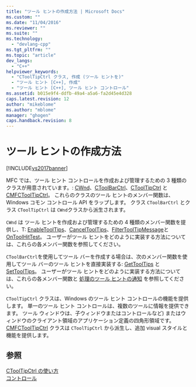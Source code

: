 ```yaml
---
title: "ツール ヒントの作成方法 | Microsoft Docs"
ms.custom: ""
ms.date: "11/04/2016"
ms.reviewer: ""
ms.suite: ""
ms.technology: 
  - "devlang-cpp"
ms.tgt_pltfrm: ""
ms.topic: "article"
dev_langs: 
  - "C++"
helpviewer_keywords: 
  - "CToolTipCtrl クラス, 作成 (ツール ヒントを)"
  - "ツール ヒント [C++], 作成"
  - "ツール ヒント [C++], ツール ヒント コントロール"
ms.assetid: b015e9f4-ddfb-49a4-a5a6-fa2d45e4d328
caps.latest.revision: 12
author: "mikeblome"
ms.author: "mblome"
manager: "ghogen"
caps.handback.revision: 8
---
```

# ツール ヒントの作成方法
[!INCLUDE[vs2017banner](../assembler/inline/includes/vs2017banner.md)]

MFC では、ツール ヒント コントロールを作成および管理するための 3 種類のクラスが用意されています。: [CWnd](../Topic/CWnd%20Class.md)、[CToolBarCtrl](../mfc/reference/ctoolbarctrl-class.md)、[CToolTipCtrl](../Topic/CToolTipCtrl%20Class.md) と [CMFCToolTipCtrl](../mfc/reference/cmfctooltipctrl-class.md)。  これらのクラスのツール ヒントのメンバー関数は、Windows コモン コントロール API をラップします。  クラス `CToolBarCtrl` とクラス `CToolTipCtrl` は `CWnd`クラスから派生されます。  
  
 `CWnd` は ツール ヒントを作成および管理するための 4 種類のメンバー関数を提供し、T: [EnableToolTips](../Topic/CWnd::EnableToolTips.md)、[CancelToolTips](../Topic/CWnd::CancelToolTips.md)、[FilterToolTipMessage](../Topic/CWnd::FilterToolTipMessage.md)と [OnToolHitTest](../Topic/CWnd::OnToolHitTest.md)。  ユーザーがツール ヒントをどのように実装する方法については、これらの各メンバー関数を参照してください。  
  
 `CToolBarCtrl`を使用してツール バーを作成する場合は、次のメンバー関数を使用してツール バーのツール ヒントを直接実装する: [GetToolTips](../Topic/CToolBarCtrl::GetToolTips.md) と [SetToolTips](../Topic/CToolBarCtrl::SetToolTips.md)。  ユーザーがツール ヒントをどのように実装する方法については、これらの各メンバー関数と [処理のツール ヒントの通知](../mfc/handling-tool-tip-notifications.md) を参照してください。  
  
 `CToolTipCtrl` クラスは、Windows のツール ヒント コントロールの機能を提供します。  単一のツール ヒント コントロールは、複数のツールに情報を提供できます。  ツール ウィンドウは、子ウィンドウまたはコントロールなど\) またはウィンドウのクライアント領域のアプリケーション定義の四角形領域です。  [CMFCToolTipCtrl](../mfc/reference/cmfctooltipctrl-class.md) クラスは `CToolTipCtrl` から派生し、追加 visual スタイルと機能を提供します。  
  
## 参照  
 [CToolTipCtrl の使い方](../mfc/using-ctooltipctrl.md)   
 [コントロール](../mfc/controls-mfc.md)